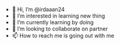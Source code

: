 - 👋 Hi, I’m @irdaaan24
- 👀 I’m interested in learning new thing
- 🌱 I’m currently learning by doing
- 💞️ I’m looking to collaborate on partner
- 📫 How to reach me is going out with me

<!---
irdaaan24/irdaaan24 is a ✨ special ✨ repository because its `README.md` (this file) appears on your GitHub profile.
You can click the Preview link to take a look at your changes.
--->
